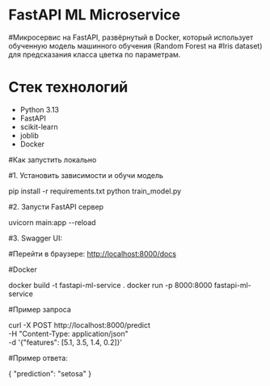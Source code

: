 # FastAPI ML Microservice 

#Микросервис на FastAPI, развёрнутый в Docker, который использует обученную модель машинного обучения (Random Forest на
#Iris dataset) для предсказания класса цветка по параметрам.

# Стек технологий

- Python 3.13
- FastAPI
- scikit-learn
- joblib
- Docker

#Как запустить локально

#1. Установить зависимости и обучи модель

pip install -r requirements.txt
python train_model.py

#2. Запусти FastAPI сервер

uvicorn main:app --reload

#3. Swagger UI:

#Перейти в браузере: [http://localhost:8000/docs](http://localhost:8000/docs)

#Docker

docker build -t fastapi-ml-service .
docker run -p 8000:8000 fastapi-ml-service

#Пример запроса

curl -X POST http://localhost:8000/predict \
     -H "Content-Type: application/json" \
     -d '{"features": [5.1, 3.5, 1.4, 0.2]}'

#Пример ответа:

{
  "prediction": "setosa"
}